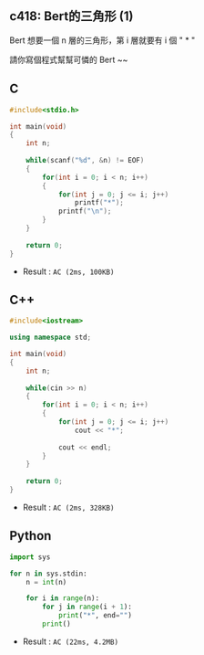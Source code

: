 ## c418: Bert的三角形 (1)
Bert 想要一個 n 層的三角形，第 i 層就要有 i 個 " * "

請你寫個程式幫幫可憐的 Bert ~~

## C
```C
#include<stdio.h>

int main(void)
{
	int n;
	
	while(scanf("%d", &n) != EOF)
	{
		for(int i = 0; i < n; i++)
		{
			for(int j = 0; j <= i; j++)
				printf("*");
			printf("\n");
		}
	}
	
	return 0;
} 
```
 * Result : `AC (2ms, 100KB)`

## C++
```c++
#include<iostream>

using namespace std;

int main(void)
{
	int n;
	
	while(cin >> n)
	{
		for(int i = 0; i < n; i++)
		{
			for(int j = 0; j <= i; j++)
				cout << "*";
			
			cout << endl;
		}
	}
	
	return 0;
}
```
 * Result : `AC (2ms, 328KB)`

## Python
```python
import sys

for n in sys.stdin:
    n = int(n)

    for i in range(n):
        for j in range(i + 1):
            print("*", end="")
        print()
```
 * Result : `AC (22ms, 4.2MB)`

